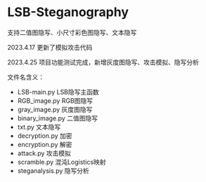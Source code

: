 # LSB-Steganography
支持二值图隐写、小尺寸彩色图隐写、文本隐写

2023.4.17 更新了模拟攻击代码

2023.4.25 项目功能测试完成，新增灰度图隐写、攻击模拟、隐写分析

文件名含义：

- LSB-main.py    LSB隐写主函数
- RGB_image.py    RGB图隐写
- gray_image.py  灰度图隐写
- binary_image.py    二值图隐写    
- txt.py    文本隐写
- decryption.py    加密
- encryption.py    解密
- attack.py    攻击模拟
- scramble.py    混沌Logistics映射
- steganalysis.py    隐写分析
